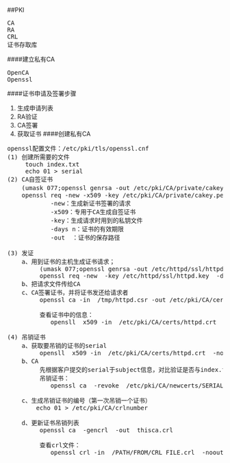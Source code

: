 ##PKI
<pre>
CA
RA
CRL
证书存取库
</pre>

####建立私有CA
<pre>
OpenCA
Openssl
</pre>

####证书申请及签署步骤
1. 生成申请列表
2. RA验证
3. CA签署
4. 获取证书
####创建私有CA
<pre>
openssl配置文件：/etc/pki/tls/openssl.cnf
(1) 创建所需要的文件
	 touch index.txt
	 echo 01 > serial
(2) CA自签证书	
	(umask 077;openssl genrsa -out /etc/pki/CA/private/cakey.pem 2048)生成私钥文件
	openssl req -new -x509 -key /etc/pki/CA/private/cakey.pem  -days 7300 -out  /etc/pki/CA/cacert.pem
			-new：生成新证书签署的请求
			-x509：专用于CA生成自签证书
			-key：生成请求时用到的私钥文件
			-days n：证书的有效期限
			-out  ：证书的保存路径

(3) 发证			
	a、用到证书的主机生成证书请求；
		 (umask 077;openssl genrsa -out /etc/httpd/ssl/httpd.key 2048)
		 openssl req -new  -key /etc/httpd/ssl/httpd.key  -days 365 -out  /etc/httpd/ssl/httpd.csr
	b、把请求文件传给CA
	c、CA签署证书，并将证书发还给请求者
		 openssl ca -in  /tmp/httpd.csr -out /etc/pki/CA/certs/httpd.crt  -day 365 
		 
		 查看证书中的信息：
			opensll  x509 -in  /etc/pki/CA/certs/httpd.crt  -noout  -text|-subject|-serial
			
(4) 吊销证书
	a、获取要吊销的证书的serial
		 opensll  x509 -in  /etc/pki/CA/certs/httpd.crt  -noout  -subject  -serial
	b、CA
		 先根据客户提交的serial于subject信息，对比验证是否与index.txt文件中的信息一致
		 吊销证书：
			openssl ca  -revoke  /etc/pki/CA/newcerts/SERIAL.pem
			
	c、生成吊销证书的编号（第一次吊销一个证书）
		echo 01 > /etc/pki/CA/crlnumber
	
	d、更新证书吊销列表
		 openssl ca  -gencrl  -out  thisca.crl
		 
		 查看crl文件：
			openssl crl -in  /PATH/FROM/CRL_FILE.crl  -noout  -text
</pre>